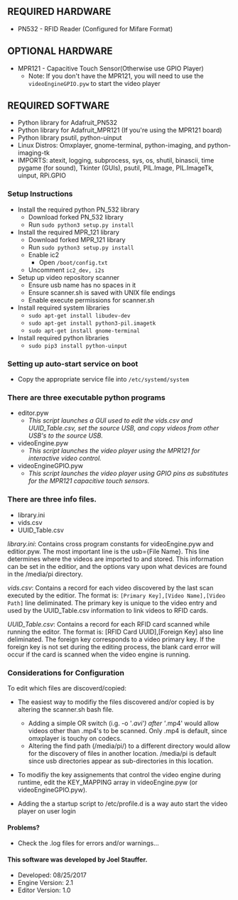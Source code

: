 
## REQUIRED HARDWARE

- PN532 - RFID Reader (Configured for Mifare Format)

## OPTIONAL HARDWARE

- MPR121 - Capacitive Touch Sensor(Otherwise use GPIO Player)
   - Note: If you don't have the MPR121, you will need to use the `videoEngineGPIO.pyw` to start the video player

## REQUIRED SOFTWARE
- Python library for Adafruit_PN532
- Python library for Adafruit_MPR121 (If you're using the MPR121 board)
- Python library psutil, python-uinput
- Linux Distros: Omxplayer, gnome-terminal, python-imaging, and python-imaging-tk
- IMPORTS: atexit, logging, subprocess, sys, os, shutil, binascii, time
 pygame (for sound), Tkinter (GUIs), psutil, PIL.Image, PIL.ImageTk,
 uinput, RPi.GPIO
 
### Setup Instructions
 - Install the required python PN_532 library
     - Download forked PN_532 library
     - Run `sudo python3 setup.py install`
 - Install the required MPR_121 library
     - Download forked MPR_121 library
     - Run `sudo python3 setup.py install`
     - Enable ic2
     	- Open `/boot/config.txt`
	- Uncomment `ic2_dev, i2s`
 - Setup up video repository scanner
     - Ensure usb name has no spaces in it
     - Ensure scanner.sh is saved with UNIX file endings
     - Enable execute permissions for scanner.sh 
 - Install required system libraries
     - `sudo apt-get install libudev-dev`
     - `sudo apt-get install python3-pil.imagetk`
     - `sudo apt-get install gnome-terminal`
 - Install required python libraries
     - `sudo pip3 install python-uinput`

### Setting up auto-start service on boot

 - Copy the appropriate service file into `/etc/systemd/system`

### There are three executable python programs

 - editor.pyw
    - *This script launches a GUI used to edit the vids.csv and UUID_Table.csv, set the source USB, and copy videos from other USB's to the source USB.*
 - videoEngine.pyw
    - *This script launches the video player using the MPR121 for interactive video control.*
 - videoEngineGPIO.pyw
    - *This script launches the video player using GPIO pins as substitutes for the MPR121 capacitive touch sensors.*

### There are three info files.

 - library.ini
 - vids.csv
 - UUID_Table.csv

*library.ini*: Contains cross program constants for videoEngine.pyw and
editior.pyw. The most important line is the usb={File Name}. This line
determines where the videos are imported to and stored. This information
can be set in the editior, and the options vary upon what devices are 
found in the /media/pi directory.

*vids.csv*: Contains a record for each video discovered by the last scan
executed by the editior. The format is: 
   `[Primary Key],[Video Name],[Video Path]`
line deliminated. The primary key is unique to the video entry and used
by the UUID_Table.csv information to link videos to RFID cards.

*UUID_Table.csv*: Contains a record for each RFID card scanned while 
running the editor. The format is:
   [RFID Card UUID],[Foreign Key]
also line deliminated. The foreign key corresponds to a video primary
key. If the foreign key is not set during the editing process, the
blank card error will occur if the card is scanned when the video 
engine is running.

### Considerations for Configuration
To edit which files are discoverd/copied:

 - The easiest way to modifiy the files discovered and/or copied is by
    altering the scanner.sh bash file.
    - Adding a simple OR switch (i.g. -o '*.avi') after '*.mp4' would
       allow videos other than .mp4's to be scanned. Only .mp4 is 
       default, since omxplayer is touchy on codecs.
    - Altering the find path (/media/pi/) to a different directory would
       allow for the discovery of files in another location. /media/pi is default
       since usb directories appear as sub-directories in this location.

 - To modifiy the key assignements that control the video engine during
    runtime, edit the KEY_MAPPING array in videoEngine.pyw (or videoEngineGPIO.pyw).

 - Adding the a startup script  to /etc/profile.d is a way
	auto start the video player on user login

#### Problems?
- Check the .log files for errors and/or warnings...

#### This software was developed by Joel Stauffer.
- Developed: 08/25/2017
- Engine Version: 2.1
- Editor Version: 1.0
